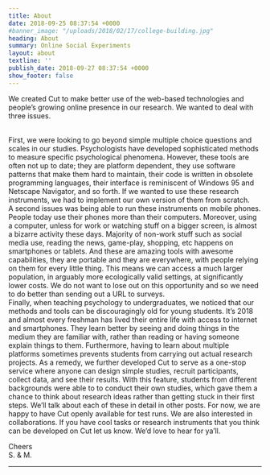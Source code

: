 ```yaml
---
title: About
date: 2018-09-25 08:37:54 +0000
#banner_image: "/uploads/2018/02/17/college-building.jpg"
heading: About
summary: Online Social Experiments
layout: about
textline: ''
publish_date: 2018-09-27 08:37:54 +0000
show_footer: false
---
```



We created Cut to make better use of the web-based technologies and people’s growing online presence in our research. We wanted to deal with three issues. 

<br />
First, we were looking to go beyond simple multiple choice questions and scales in our studies. Psychologists have developed sophisticated methods to measure specific psychological phenomena. However, these tools are often not up to date; they are platform dependent, they use software patterns that make them hard to maintain, their code is written in obsolete programming languages, their interface is reminiscent of Windows 95 and Netscape Navigator, and so forth. If we wanted to use these research instruments, we had to implement our own version of them from scratch.

<br />
A second issues was being able to run these instruments on mobile phones. People today use their phones more than their computers. Moreover, using a computer, unless for work or watching stuff on a bigger screen, is almost a bizarre activity these days. Majority of non-work stuff such as social media use, reading the news, game-play, shopping, etc happens on smartphones or tablets. And these are amazing tools with awesome capabilities, they are portable and they are everywhere, with people relying on them for every little thing. This means we can access a much larger population, in arguably more ecologically valid settings, at significantly lower costs. We do not want to lose out on this opportunity and so we need to do better than sending out a URL to surveys.

<br />
Finally, when teaching psychology to undergraduates, we noticed that our methods and tools can be discouragingly old for young students. It’s 2018 and almost every freshman has lived their entire life with access to  internet and smartphones. They learn better by seeing and doing things in the medium they are familiar with, rather than reading or having someone explain things to them. Furthermore, having to learn about multiple platforms sometimes prevents students from carrying out actual research projects. As a remedy, we further developed Cut to serve as a one-stop service where anyone can design simple studies, recruit participants, collect data, and see their results. With this feature, students from different backgrounds were able to to conduct their own studies, which gave them a chance to think about research ideas rather than getting stuck in their first steps.
We’ll talk about each of these in detail in other posts. For now, we are happy to have Cut openly available for test runs. We are also interested in collaborations. If you have cool tasks or research instruments that you think can be developed on Cut let us know. We’d love to hear for ya’ll.

Cheers<br />
S. & M.

<hr class="divider" />
